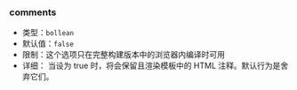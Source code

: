 

### comments
* 类型：`bollean`
* 默认值：`false`
* 限制：这个选项只在完整构建版本中的浏览器内编译时可用
* 详细：
  当设为 true 时，将会保留且渲染模板中的 HTML 注释。默认行为是舍弃它们。
